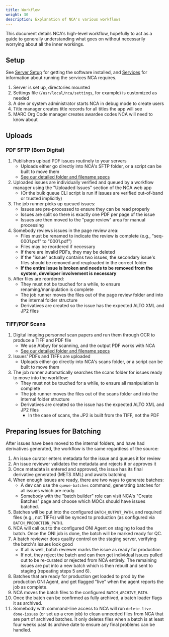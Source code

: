 ```yaml
---
title: Workflow
weight: 30
description: Explanation of NCA's various workflows
---
```


This document details NCA's high-level workflow, hopefully to act as a guide to
generally understanding what goes on without necessarily worrying about all the
inner workings.

## Setup

See [Server Setup][server-setup] for getting the software installed, and
[Services][services] for information about running the services NCA requires.

[server-setup]: <{{% ref "/setup/server-setup" %}}>
[services]: <{{%ref "/setup/services" %}}>

1. Server is set up, directories mounted
1. Settings file (`/usr/local/nca/settings`, for example) is customized as needed
1. A dev or system administrator starts NCA in debug mode to create users
1. Title manager creates title records for all titles the app will see
1. MARC Org Code manager creates awardee codes NCA will need to know about

## Uploads

### PDF SFTP (Born Digital)

1. Publishers upload PDF issues routinely to your servers
   - Uploads either go directly into NCA's SFTP folder, or a script can be built to move them
   - [See our detailed folder and filename specs][upload-specs]
1. Uploaded issues are individually verified and queued by a workflow manager using the "Uploaded Issues" section of the NCA web app
   - (Or the bulk queue CLI script is run if issues are verified out-of-band or trusted implicitly)
1. The job runner picks up queued issues:
   - Issues are pre-processed to ensure they can be read properly
   - Issues are split so there is exactly one PDF per page of the issue
   - Issues are then moved to the "page review" area for manual processing
1. Somebody reviews issues in the page review area:
   - Files must be renamed to indicate the review is complete (e.g., "seq-0001.pdf" to "0001.pdf")
   - Files may be reordered if necessary
   - If there are invalid PDFs, they may be deleted
   - If the "issue" actually contains two issues, the secondary issue's files should be removed and reuploaded in the correct folder
   - **If the entire issue is broken and needs to be removed from the system, developer involvement is necessary**
1. After files are reordered:
   - They must not be touched for a while, to ensure renaming/manipulation is complete
   - The job runner moves the files out of the page review folder and into the internal folder structure
   - Derivatives are created so the issue has the expected ALTO XML and JP2 files

### TIFF/PDF Scans

1. Digital imaging personnel scan papers and run them through OCR to produce a TIFF and PDF file
   - We use Abbyy for scanning, and the output PDF works with NCA
   - [See our detailed folder and filename specs][upload-specs]
1. Issues' PDFs and TIFFs are uploaded
   - Uploads either go directly into NCA's scans folder, or a script can be built to move them
1. The job runner automatically searches the scans folder for issues ready to move into the workflow:
   - They must not be touched for a while, to ensure all manipulation is complete
   - The job runner moves the files out of the scans folder and into the internal folder structure
   - Derivatives are created so the issue has the expected ALTO XML and JP2 files
     - In the case of scans, the JP2 is built from the TIFF, not the PDF

[upload-specs]: <{{% ref "/specs/upload-specs" %}}>

## Preparing Issues for Batching

After issues have been moved to the internal folders, and have had derivatives
generated, the workflow is the same regardless of the source:

1. An issue curator enters metadata for the issue and queues it for review
2. An issue reviewer validates the metadata and rejects it or approves it
3. Once metadata is entered and approved, the issue has its final derivative
   generated (METS XML) and awaits batching
4. When enough issues are ready, there are two ways to generate batches:
   - A dev can use the `queue-batches` command, generating batches for all
     issues which are ready.
   - Somebody with the "batch builder" role can visit NCA's "Create Batches"
     page and choose which MOCs should have issues batched.
5. Batches will be put into the configured `BATCH_OUTPUT_PATH`, and required
   files (e.g., not TIFFs) will be synced to production (as configured via
   `BATCH_PRODUCTION_PATH`).
6. NCA will call out to the configured ONI Agent on staging to load the batch.
   Once the ONI job is done, the batch will be marked ready for QC.
7. A batch reviewer does quality control on the staging server, verifying the
   batch's issues look good
   - If all is well, batch reviewer marks the issue as ready for production
   - If not, they reject the batch and can then get individual issues pulled
     out to be re-curated or rejected from NCA entirely. The remaining issues
     are put into a new batch which is then rebuilt and sent to staging
     (repeating steps 5 and 6).
8. Batches that are ready for production get loaded to prod by the production
   ONI Agent, and get flagged "live" when the agent reports the job as complete.
9. NCA moves the batch files to the configured `BATCH_ARCHIVE_PATH`.
10. Once the batch can be confirmed as fully archived, a batch loader flags it
    as archived.
11. Somebody with command-line access to NCA will run `delete-live-done-issues`
    (or set up a cron job) to clean unneeded files from NCA that are part of
    archived batches. It only deletes files when a batch is at least four weeks
    past its archive date to ensure any final problems can be handled.
